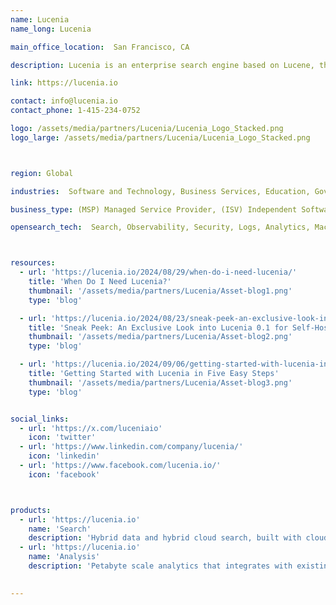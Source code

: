```yaml
---
name: Lucenia
name_long: Lucenia

main_office_location:  San Francisco, CA

description: Lucenia is an enterprise search engine based on Lucene, the same open source library that powers Elasticsearch, and founded by the original creator of Amazon's OpenSearch (now OpenSearch Software Foundation). It's an on-premise alternative that autoscales to any cloud provider only when needed, saving the largest enterprises millions of dollars in compute and storage costs.

link: https://lucenia.io

contact: info@lucenia.io
contact_phone: 1-415-234-0752

logo: /assets/media/partners/Lucenia/Lucenia_Logo_Stacked.png
logo_large: /assets/media/partners/Lucenia/Lucenia_Logo_Stacked.png



region: Global

industries:  Software and Technology, Business Services, Education, Government, Public Sector

business_type: (MSP) Managed Service Provider, (ISV) Independent Software Vendor

opensearch_tech:  Search, Observability, Security, Logs, Analytics, Machine Learning & AI, GenAI



resources:
  - url: 'https://lucenia.io/2024/08/29/when-do-i-need-lucenia/'
    title: 'When Do I Need Lucenia?'
    thumbnail: '/assets/media/partners/Lucenia/Asset-blog1.png'
    type: 'blog'

  - url: 'https://lucenia.io/2024/08/23/sneak-peek-an-exclusive-look-into-lucenia-0-1-for-self-hosted-search/'
    title: 'Sneak Peek: An Exclusive Look into Lucenia 0.1 for Self-Hosted Search'
    thumbnail: '/assets/media/partners/Lucenia/Asset-blog2.png'
    type: 'blog'

  - url: 'https://lucenia.io/2024/09/06/getting-started-with-lucenia-in-five-easy-steps/'
    title: 'Getting Started with Lucenia in Five Easy Steps'
    thumbnail: '/assets/media/partners/Lucenia/Asset-blog3.png'
    type: 'blog'


social_links:
  - url: 'https://x.com/luceniaio'
    icon: 'twitter'
  - url: 'https://www.linkedin.com/company/lucenia/'
    icon: 'linkedin'
  - url: 'https://www.facebook.com/lucenia.io/'
    icon: 'facebook'



products:
  - url: 'https://lucenia.io'
    name: 'Search'
    description: 'Hybrid data and hybrid cloud search, built with cloud native best practices to "do more with less" without vendor control or vendor lock-in.'
  - url: 'https://lucenia.io'
    name: 'Analysis'
    description: 'Petabyte scale analytics that integrates with existing data, eliminating any indexing requirements.'

    
---
```

